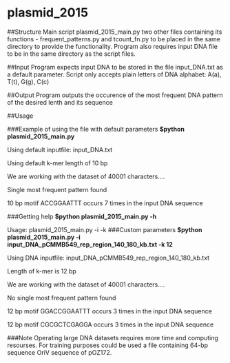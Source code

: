 # plasmid_2015
##Structure
Main script plasmid_2015_main.py two other files containing its functions - frequent_patterns.py and tcount_fn.py to be placed in the same directory to provide the functionality. Program also requires input DNA file to be in the same directory as the script files.

##Input
Program expects input DNA to be stored in the file input_DNA.txt as a default parameter. Script only accepts plain letters of DNA alphabet: A(a), T(t), G(g), C(c)

##Output
Program outputs the occurence of the most frequent DNA pattern of the desired lenth and its sequence

##Usage

###Example of using the file with default parameters
**$python plasmid_2015_main.py**

Using default inputfile: input_DNA.txt

Using default k-mer length of 10 bp

We are working with the dataset of 40001 characters....

Single most frequent pattern found

10 bp motif ACCGGAATTT occurs 7 times in the input DNA sequence

###Getting help
**$python plasmid_2015_main.py -h**

Usage: plasmid_2015_main.py -i <inputfile> -k <k-mer length>
###Custom parameters
**$python plasmid_2015_main.py -i input_DNA_pCMMB549_rep_region_140_180_kb.txt -k 12**

Using DNA inputfile: input_DNA_pCMMB549_rep_region_140_180_kb.txt

Length of k-mer is 12 bp

We are working with the dataset of 40001 characters....

No single most frequent pattern found

12 bp motif GGACCGGAATTT occurs 3 times in the input DNA sequence

12 bp motif CGCGCTCGAGGA occurs 3 times in the input DNA sequence

###Note
Operating large DNA datasets requires more time and computing resourses. For training purposes could be used a file  containing 64-bp sequence OriV sequence of  pOZ172.
